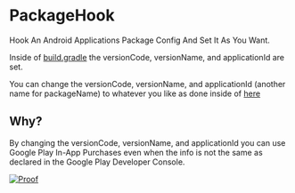 # PackageHook
Hook An Android Applications Package Config And Set It As You Want.

Inside of [build.gradle](https://github.com/jbro129/PackageHook/blob/master/PackageHook/app/build.gradle) the versionCode, versionName, and applicationId are set.

You can change the versionCode, versionName, and applicationId (another name for packageName) to whatever you like as done inside of [here](https://github.com/jbro129/PackageHook/blob/master/PackageHook/app/src/main/java/com/jbro129/packagehook/MainApp.java)

Why?
-------
By changing the versionCode, versionName, and applicationId you can use Google Play In-App Purchases even when the info is not the same as declared in the Google Play Developer Console.

[![Proof](https://raw.githubusercontent.com/jbro129/PackageHook/master/sample1.png)](https://github.com/jbro129/PackageHook)
